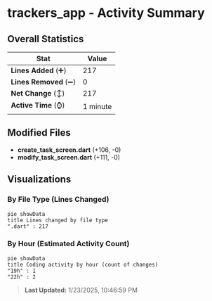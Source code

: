 # trackers_app - Activity Summary 

## Overall Statistics

| Stat                   | Value                                                             |
| ---------------------- | ----------------------------------------------------------------- |
| **Lines Added** (➕)   | 217                                          |
| **Lines Removed** (➖) | 0                                        |
| **Net Change** (↕)    | 217                |
| **Active Time** (⌚)   | 1 minute |


## Modified Files
- **create_task_screen.dart** (+106, -0)
- **modify_task_screen.dart** (+111, -0)

## Visualizations

### By File Type (Lines Changed)

```mermaid
pie showData
title Lines changed by file type
".dart" : 217
```

### By Hour (Estimated Activity Count)

```mermaid
pie showData
title Coding activity by hour (count of changes)
"19h" : 1
"22h" : 2
```


> **Last Updated:** 1/23/2025, 10:46:59 PM